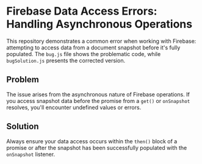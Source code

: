# Firebase Data Access Errors: Handling Asynchronous Operations

This repository demonstrates a common error when working with Firebase: attempting to access data from a document snapshot before it's fully populated.  The `bug.js` file shows the problematic code, while `bugSolution.js` presents the corrected version.

## Problem
The issue arises from the asynchronous nature of Firebase operations. If you access snapshot data before the promise from a `get()` or `onSnapshot` resolves, you'll encounter undefined values or errors.

## Solution
Always ensure your data access occurs within the `then()` block of a promise or after the snapshot has been successfully populated with the `onSnapshot` listener.